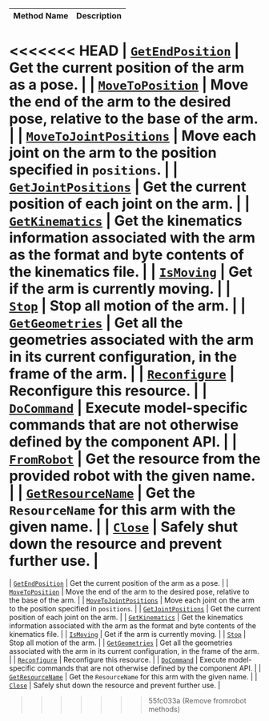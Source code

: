 <!-- prettier-ignore -->
| Method Name | Description |
| ----------- | ----------- |
<<<<<<< HEAD
| [`GetEndPosition`](/appendix/apis/components/arm/#getendposition) | Get the current position of the arm as a pose. |
| [`MoveToPosition`](/appendix/apis/components/arm/#movetoposition) | Move the end of the arm to the desired pose, relative to the base of the arm. |
| [`MoveToJointPositions`](/appendix/apis/components/arm/#movetojointpositions) | Move each joint on the arm to the position specified in `positions`. |
| [`GetJointPositions`](/appendix/apis/components/arm/#getjointpositions) | Get the current position of each joint on the arm. |
| [`GetKinematics`](/appendix/apis/components/arm/#getkinematics) | Get the kinematics information associated with the arm as the format and byte contents of the kinematics file. |
| [`IsMoving`](/appendix/apis/components/arm/#ismoving) | Get if the arm is currently moving. |
| [`Stop`](/appendix/apis/components/arm/#stop) | Stop all motion of the arm. |
| [`GetGeometries`](/appendix/apis/components/arm/#getgeometries) | Get all the geometries associated with the arm in its current configuration, in the frame of the arm. |
| [`Reconfigure`](/appendix/apis/components/arm/#reconfigure) | Reconfigure this resource. |
| [`DoCommand`](/appendix/apis/components/arm/#docommand) | Execute model-specific commands that are not otherwise defined by the component API. |
| [`FromRobot`](/appendix/apis/components/arm/#fromrobot) | Get the resource from the provided robot with the given name. |
| [`GetResourceName`](/appendix/apis/components/arm/#getresourcename) | Get the `ResourceName` for this arm with the given name. |
| [`Close`](/appendix/apis/components/arm/#close) | Safely shut down the resource and prevent further use. |
=======
| [`GetEndPosition`](/components/arm/#getendposition) | Get the current position of the arm as a pose. |
| [`MoveToPosition`](/components/arm/#movetoposition) | Move the end of the arm to the desired pose, relative to the base of the arm. |
| [`MoveToJointPositions`](/components/arm/#movetojointpositions) | Move each joint on the arm to the position specified in `positions`. |
| [`GetJointPositions`](/components/arm/#getjointpositions) | Get the current position of each joint on the arm. |
| [`GetKinematics`](/components/arm/#getkinematics) | Get the kinematics information associated with the arm as the format and byte contents of the kinematics file. |
| [`IsMoving`](/components/arm/#ismoving) | Get if the arm is currently moving. |
| [`Stop`](/components/arm/#stop) | Stop all motion of the arm. |
| [`GetGeometries`](/components/arm/#getgeometries) | Get all the geometries associated with the arm in its current configuration, in the frame of the arm. |
| [`Reconfigure`](/components/arm/#reconfigure) | Reconfigure this resource. |
| [`DoCommand`](/components/arm/#docommand) | Execute model-specific commands that are not otherwise defined by the component API. |
| [`GetResourceName`](/components/arm/#getresourcename) | Get the `ResourceName` for this arm with the given name. |
| [`Close`](/components/arm/#close) | Safely shut down the resource and prevent further use. |
>>>>>>> 55fc033a (Remove fromrobot methods)
